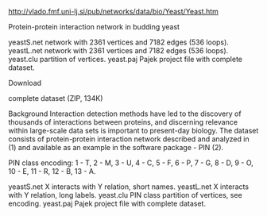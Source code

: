 http://vlado.fmf.uni-lj.si/pub/networks/data/bio/Yeast/Yeast.htm

Protein-protein interaction network in budding yeast

yeastS.net network with 2361 vertices and 7182 edges (536 loops).
yeastL.net network with 2361 vertices and 7182 edges (536 loops).
yeast.clu partition of vertices.
yeast.paj Pajek project file with complete dataset.

Download

complete dataset (ZIP, 134K)

Background Interaction detection methods have led to the discovery of thousands of interactions between proteins, and discerning relevance within large-scale data sets is important to present-day biology. The dataset consists of protein-protein interaction network described and analyzed in (1) and available as an example in the software package - PIN (2).

PIN class encoding:
1 - T, 2 - M, 3 - U, 4 - C, 5 - F, 6 - P, 7 - G, 8 - D, 9 - O, 10 - E, 11 - R, 12 - B, 13 - A.

yeastS.net X interacts with Y relation, short names. 
yeastL.net X interacts with Y relation, long labels. 
yeast.clu PIN class partition of vertices, see encoding. 
yeast.paj Pajek project file with complete dataset.